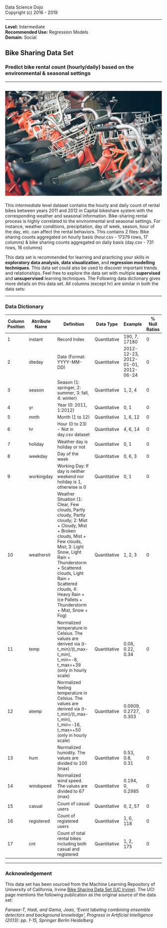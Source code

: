 Data Science Dojo <br/>
Copyright (c) 2016 - 2019

---

**Level:** Intermediate <br/>
**Recommended Use:** Regression Models<br/>
**Domain:** Social<br/> 

## Bike Sharing Data Set 

### Predict bike rental count (hourly/daily) based on the environmental & seasonal settings

---
![](411.jpg)
---

This *intermediate* level dataset contains the hourly and daily count of rental bikes between years 2011 and 2012 in Capital bikeshare system with the corresponding weather and seasonal information.
Bike-sharing rental process is highly correlated to the environmental and seasonal settings. For instance, weather conditions, precipitation, day of week, season, hour of the day, etc. can affect the rental behaviors.
This contains 2 files: Bike sharing counts aggregated on hourly basis (hour.csv - 17379 rows, 17 columns) & bike sharing counts aggregated on daily basis (day.csv - 731 rows, 16 columns)

This data set is recommended for learning and practicing your skills in **exploratory data analysis**, **data visualization**, and **regression modelling techniques**.
This data set could also be used to discover important trends and relationships.
Feel free to explore the data set with multiple **supervised** and **unsupervised** learning techniques. The Following data dictionary gives more details on this data set. All columns (except hr) are similar in both the data sets:

---

### Data Dictionary 

| Column   Position 	| Atrribute Name 	| Definition                                                                                                                                                                                                                                                                                                 	| Data Type    	| Example                            	| % Null Ratios 	|
|-------------------	|----------------	|------------------------------------------------------------------------------------------------------------------------------------------------------------------------------------------------------------------------------------------------------------------------------------------------------------	|--------------	|------------------------------------	|---------------	|
| 1                 	| instant        	| Record Index                                                                                                                                                                                                                                                                                               	| Quantitative 	| 190, 7, 17180                      	| 0             	|
| 2                 	| dteday         	| Date (Format: YYYY-MM-DD)                                                                                                                                                                                                                                                                                  	| Quantitative 	| 2012-12-23, 2012-01-01, 2012-06-24 	| 0             	|
| 3                 	| season         	| Season (1:   springer, 2: summer, 3: fall, 4: winter)                                                                                                                                                                                                                                                      	| Quantitative 	| 1, 2, 4                            	| 0             	|
| 4                 	| yr             	| Year (0: 2011,   1:2012)                                                                                                                                                                                                                                                                                   	| Quantitative 	| 0, 1                               	| 0             	|
| 5                 	| mnth           	| Month (1 to 12)                                                                                                                                                                                                                                                                                            	| Quantitative 	| 1, 6, 12                           	| 0             	|
| 6                 	| hr             	| Hour (0 to 23) - Not in day.csv dataset                                                                                                                                                                                                                                                                    	| Quantitative 	| 4, 6, 14                           	| 0             	|
| 7                 	| holiday        	| Weather day is   holiday or not                                                                                                                                                                                                                                                                            	| Quantitative 	| 0, 1                               	| 0             	|
| 8                 	| weekday        	| Day of the   week                                                                                                                                                                                                                                                                                          	| Quantitative 	| 0, 6, 3                            	| 0             	|
| 9                 	| workingday     	| Working Day: If day is neither weekend nor holiday is 1, otherwise is 0                                                                                                                                                                                                                                    	| Quantitative 	| 0, 1                               	| 0             	|
| 10                	| weathersit     	| Weather Situation (1: Clear, Few   clouds, Partly cloudy, Partly cloudy; 2: Mist + Cloudy, Mist + Broken clouds,   Mist + Few clouds, Mist; 3: Light Snow, Light Rain + Thunderstorm + Scattered   clouds, Light Rain + Scattered clouds, 4: Heavy Rain + Ice Pallets +   Thunderstorm + Mist, Snow + Fog) 	| Quantitative 	| 1, 2, 3                            	| 0             	|
| 11                	| temp           	| Normalized   temperature in Celsius. The values are derived via (t-t_min)/(t_max-t_min),   t_min=-8, t_max=+39 (only in hourly scale)                                                                                                                                                                      	| Quantitative 	| 0.08, 0.22, 0.34                   	| 0             	|
| 12                	| atemp          	| Normalized   feeling temperature in Celsius. The values are derived via   (t-t_min)/(t_max-t_min), t_min=-16, t_max=+50 (only in hourly scale)                                                                                                                                                             	| Quantitative 	| 0.0909, 0.2727, 0.303              	| 0             	|
| 13                	| hum            	| Normalized humidity. The values are divided to 100 (max)                                                                                                                                                                                                                                                   	| Quantitative 	| 0.53, 0.8, 0.31                    	| 0             	|
| 14                	| windspeed      	| Normalized wind speed. The values are divided to 67 (max)                                                                                                                                                                                                                                                  	| Quantitative 	| 0.194, 0, 0.2985                   	| 0             	|
| 15                	| casual         	| Count of casual users                                                                                                                                                                                                                                                                                      	| Quantitative 	| 0, 2, 57                           	| 0             	|
| 16                	| registered     	| Count of   registered users                                                                                                                                                                                                                                                                                	| Quantitative 	| 1, 0, 118                          	| 0             	|
| 17                	| cnt            	| Count of total rental bikes including both casual and registered                                                                                                                                                                                                                                           	| Quantitative 	| 1, 2, 175                          	| 0             	|
---

### Acknowledgement


This data set has been sourced from the Machine Learning Repository of University of California, Irvine [Bike Sharing Data Set (UC Irvine)](https://archive.ics.uci.edu/ml/datasets/Bike+Sharing+Dataset). 
The UCI page mentions the following publication as the original source of the data set:

*Fanaee-T, Hadi, and Gama, Joao, 'Event labeling combining ensemble detectors and background knowledge', Progress in Artificial Intelligence (2013): pp. 1-15, Springer Berlin Heidelberg*